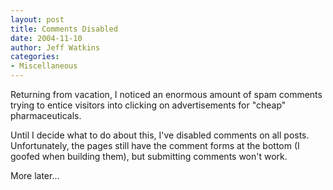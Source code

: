 ```yaml
---
layout: post
title: Comments Disabled
date: 2004-11-10
author: Jeff Watkins
categories:
- Miscellaneous
---
```


Returning from vacation, I noticed an enormous amount of spam comments trying to entice visitors into clicking on advertisements for "cheap" pharmaceuticals.

Until I decide what to do about this, I've disabled comments on all posts. Unfortunately, the pages still have the comment forms at the bottom (I goofed when building them), but submitting comments won't work.

More later...
